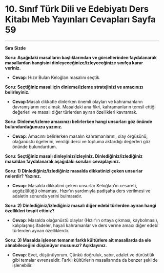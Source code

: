 # 10. Sınıf Türk Dili ve Edebiyatı Ders Kitabı Meb Yayınları Cevapları Sayfa 59

---

**Sıra Sizde**

**Soru: Aşağıdaki masalların başlıklarından ve görsellerinden faydalanarak masallardan hangisini dinleyeceğinize/izleyeceğinize sınıfça karar veriniz.**

-   **Cevap**: Hızır Bulan Keloğlan masalını seçtik.

**Soru: Seçtiğiniz masal için dinleme/izleme stratejinizi ve amacınızı belirleyiniz.**

-   **Cevap**:Masalı dikkatle dinlerken önemli olayları ve kahramanların davranışlarını not almak. Masaldaki ana fikri, kahramanların temsil ettiği değerleri ve masalı diğer türlerden ayıran özellikleri kavramak.

**Soru: Dinleme/izleme amacınızı belirlerken hangi unsurları göz önünde bulundurduğunuzu yazınız.**

-   **Cevap**: Amacımı belirlerken masalın kahramanlarını, olay örgüsünü, olağanüstü ögelerini, verdiği dersi ve topluma aktardığı değerleri göz önünde bulundurdum.

**Soru: Seçtiğiniz masalı dinleyiniz/izleyiniz. Dinlediğiniz/izlediğiniz masaldan faydalanarak aşağıdaki soruları cevaplayınız.**

**Soru: 1) Dinlediğiniz/izlediğiniz masalda dikkatinizi çeken unsurlar nelerdir? Yazınız.**

-   **Cevap**: Masalda dikkatimi çeken unsurlar Keloğlan’ın cesareti, açgözlülüğü olmaması, Hızır’ın yardımıyla padişaha ders verilmesi ve adaletin sonunda yerini bulmasıdır.

**Soru: 2) Dinlediğiniz/izlediğiniz masalı diğer edebî türlerden ayıran hangi özellikleri tespit ettiniz?**

-   **Cevap**: Masalda olağanüstü olaylar (Hızır’ın ortaya çıkması, kaybolması), kalıplaşmış ifadeler, hayali kahramanlar ve ders verme amacı diğer edebî türlerden ayıran özelliklerdir.

**Soru: 3) Masalda işlenen temanın farklı kültürlere ait masallarda da ele alınabileceğini düşünüyor musunuz? Açıklayınız.**

-   **Cevap**: Evet, düşünüyorum. Çünkü doğruluk, sabır, adalet ve dürüstlük gibi temalar evrenseldir. Farklı kültürlerin masallarında da benzer şekilde işlenebilir.